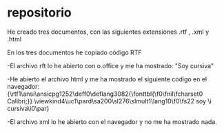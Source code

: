 # repositorio
He creado tres documentos, con las siguientes extensiones .rtf , .xml y .html

En los tres documentos he copiado código RTF 

-El archivo rft lo he abierto con o.office y me ha mostrado:
"Soy cursiva"

-He abierto el archivo html y me ha mostrado el siguiente codigo en el navegador:
{\rtf1\ansi\ansicpg1252\deff0\deflang3082{\fonttbl{\f0\fnil\fcharset0 Calibri;}} \viewkind4\uc1\pard\sa200\sl276\slmult1\lang10\f0\fs22 soy \i cursiva\i0\par}

-El archivo xml lo he abierto con el navegador y no me ha mostrado nada.


